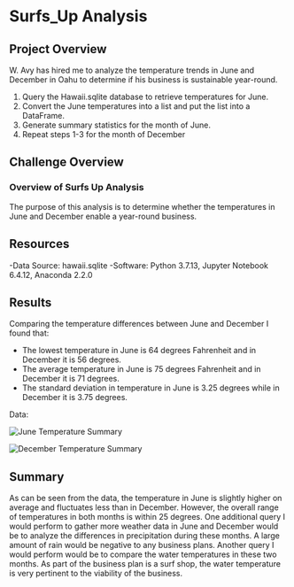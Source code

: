 # Surfs_Up Analysis

## Project Overview
W. Avy has hired me to analyze the temperature trends in June and December in Oahu to determine if his business is sustainable year-round.

1.	Query the Hawaii.sqlite database to retrieve temperatures for June.
2.	Convert the June temperatures into a list and put the list into a DataFrame.
3.	Generate summary statistics for the month of June.
4.	Repeat steps 1-3 for the month of December

## Challenge Overview

### Overview of Surfs Up Analysis
The purpose of this analysis is to determine whether the temperatures in June and December enable a year-round business.

## Resources
-Data Source: hawaii.sqlite
-Software: Python 3.7.13, Jupyter Notebook 6.4.12, Anaconda 2.2.0

## Results
Comparing the temperature differences between June and December I found that:
-	The lowest temperature in June is 64 degrees Fahrenheit and in December it is 56 degrees.    
-	The average temperature in June is 75 degrees Fahrenheit and in December it is 71 degrees.    
-	The standard deviation in temperature in June is 3.25 degrees while  in December it is 3.75 degrees.
  
  
  Data:

  ![June Temperature Summary](https://user-images.githubusercontent.com/109701875/192625426-1ab2bacd-b0d9-42ff-9fe6-cb1fb1019a20.PNG)
  
  ![December Temperature Summary](https://user-images.githubusercontent.com/109701875/192625416-e2a00883-4ca9-40f5-b819-5984235ed7e8.PNG)
  
## Summary

As can be seen from the data, the temperature in June is slightly higher on average and fluctuates less than in December. However, the overall range of temperatures in both months is within 25 degrees. One additional query I would perform to gather more weather data in June and December would be to analyze the differences in precipitation during these months. A large amount of rain would be negative to any business plans. Another query I would perform would be to compare the water temperatures in these two months. As part of the business plan is a surf shop, the water temperature is very pertinent to the viability of the business. 
